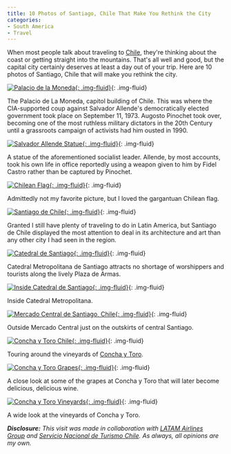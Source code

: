 ```yaml
---
title: 10 Photos of Santiago, Chile That Make You Rethink the City
categories:
- South America
- Travel
---
```


When most people talk about traveling to [Chile](https://withoutapath.com/category/travel/south-america/), they're thinking about the coast or getting straight into the mountains. That's all well and good, but the capital city certainly deserves at least a day out of your trip. Here are 10 photos of Santiago, Chile that will make you rethink the city.

[![Palacio de la Moneda](https://withoutapath.com/wp-content/uploads/2015/07/Palacio-de-la-Moneda-JoeBaur-1024x683.jpg){: .img-fluid}](https://withoutapath.com/wp-content/uploads/2015/07/Palacio-de-la-Moneda-JoeBaur.jpg){: .img-fluid}

The Palacio de La Moneda, capitol building of Chile. This was where the CIA-supported coup against Salvador Allende's democratically elected government took place on September 11, 1973. Augosto Pinochet took over, becoming one of the most ruthless military dictators in the 20th Century until a grassroots campaign of activists had him ousted in 1990.

[![Salvador Allende Statue](https://withoutapath.com/wp-content/uploads/2015/07/Salvador-Allende-Statue-JoeBaur-1024x683.jpg){: .img-fluid}](https://withoutapath.com/wp-content/uploads/2015/07/Salvador-Allende-Statue-JoeBaur.jpg){: .img-fluid}

A statue of the aforementioned socialist leader. Allende, by most accounts, took his own life in office reportedly using a weapon given to him by Fidel Castro rather than be captured by Pinochet.

[![Chilean Flag](https://withoutapath.com/wp-content/uploads/2015/07/Chilean-Flag-JoeBaur-1024x617.jpg){: .img-fluid}](https://withoutapath.com/wp-content/uploads/2015/07/Chilean-Flag-JoeBaur.jpg){: .img-fluid}

Admittedly not my favorite picture, but I loved the gargantuan Chilean flag.

[![Santiago de Chile](https://withoutapath.com/wp-content/uploads/2015/07/Santiago-de-Chile-JoeBaur-1024x683.jpg){: .img-fluid}](https://withoutapath.com/wp-content/uploads/2015/07/Santiago-de-Chile-JoeBaur.jpg){: .img-fluid}

Granted I still have plenty of traveling to do in Latin America, but Santiago de Chile displayed the most attention to deal in its architecture and art than any other city I had seen in the region.

[![Catedral de Santiago](https://withoutapath.com/wp-content/uploads/2015/07/Catedral-de-Santiago-JoeBaur-1024x668.jpg){: .img-fluid}](https://withoutapath.com/wp-content/uploads/2015/07/Catedral-de-Santiago-JoeBaur.jpg){: .img-fluid}

Catedral Metropolitana de Santiago attracts no shortage of worshippers and tourists along the lively Plaza de Armas.

[![Inside Catedral de Santiago](https://withoutapath.com/wp-content/uploads/2015/07/Inside-Catedral-de-Santiago-JoeBaur-1024x683.jpg){: .img-fluid}](https://withoutapath.com/wp-content/uploads/2015/07/Inside-Catedral-de-Santiago-JoeBaur.jpg){: .img-fluid}

Inside Catedral Metropolitana.

[![Mercado Central de Santiago, Chile](https://withoutapath.com/wp-content/uploads/2015/07/Mercado-Central-de-Santiago-Chile-JoeBaur-1024x683.jpg){: .img-fluid}](https://withoutapath.com/wp-content/uploads/2015/07/Mercado-Central-de-Santiago-Chile-JoeBaur.jpg){: .img-fluid}

Outside Mercado Central just on the outskirts of central Santiago.

[![Concha y Toro Chile](https://withoutapath.com/wp-content/uploads/2015/07/Concha-y-Toro-Chile-JoeBaur-1024x683.jpg){: .img-fluid}](https://withoutapath.com/wp-content/uploads/2015/07/Concha-y-Toro-Chile-JoeBaur.jpg){: .img-fluid}

Touring around the vineyards of [Concha y Toro](http://www.conchaytoro.com/?lang=es_es).

[![Concha y Toro Grapes](https://withoutapath.com/wp-content/uploads/2015/07/Concha-y-Toro-Grapes-JoeBaur-1024x683.jpg){: .img-fluid}](https://withoutapath.com/wp-content/uploads/2015/07/Concha-y-Toro-Grapes-JoeBaur.jpg){: .img-fluid}

A close look at some of the grapes at Concha y Toro that will later become delicious, delicious wine.

[![Concha y Toro Vineyards](https://withoutapath.com/wp-content/uploads/2015/07/Concha-y-Toro-Vineyards-JoeBaur-1024x683.jpg){: .img-fluid}](https://withoutapath.com/wp-content/uploads/2015/07/Concha-y-Toro-Vineyards-JoeBaur.jpg){: .img-fluid}

A wide look at the vineyards of Concha y Toro.

_**Disclosure:** This visit was made in collaboration with [LATAM Airlines Group](http://www.latamairlinesgroup.net/) and [Servicio Nacional de Turismo Chile](http://chile.travel/en/). As always, all opinions are my own._

